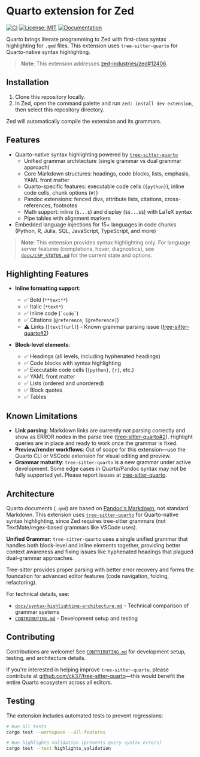# Quarto extension for Zed

[![CI](https://github.com/ck37/zed-quarto-extension/actions/workflows/ci.yml/badge.svg)](https://github.com/ck37/zed-quarto-extension/actions/workflows/ci.yml)
[![License: MIT](https://img.shields.io/badge/License-MIT-yellow.svg)](LICENSE)
[![Documentation](https://img.shields.io/badge/docs-available-blue)](docs/)

Quarto brings literate programming to Zed with first-class syntax highlighting for `.qmd` files. This extension uses `tree-sitter-quarto` for Quarto-native syntax highlighting.

> **Note**: This extension addresses [zed-industries/zed#12406](https://github.com/zed-industries/zed/issues/12406).

## Installation

1. Clone this repository locally.
2. In Zed, open the command palette and run `zed: install dev extension`, then select this repository directory.

Zed will automatically compile the extension and its grammars.

## Features

- Quarto-native syntax highlighting powered by [`tree-sitter-quarto`](https://github.com/ck37/tree-sitter-quarto)
  - Unified grammar architecture (single grammar vs dual grammar approach)
  - Core Markdown structures: headings, code blocks, lists, emphasis, YAML front matter
  - Quarto-specific features: executable code cells (`{python}`), inline code cells, chunk options (`#|`)
  - Pandoc extensions: fenced divs, attribute lists, citations, cross-references, footnotes
  - Math support: inline (`$...$`) and display (`$$...$$`) with LaTeX syntax
  - Pipe tables with alignment markers
- Embedded language injections for 15+ languages in code chunks (Python, R, Julia, SQL, JavaScript, TypeScript, and more)

> **Note**: This extension provides syntax highlighting only. For language server features (completions, hover, diagnostics), see [`docs/LSP_STATUS.md`](docs/LSP_STATUS.md) for the current state and options.

## Highlighting Features

- **Inline formatting support**:
  - ✅ Bold (`**text**`)
  - ✅ Italic (`*text*`)
  - ✅ Inline code (`` `code` ``)
  - ✅ Citations (`@reference`, `[@reference]`)
  - ⚠️ Links (`[text](url)`) - Known grammar parsing issue ([tree-sitter-quarto#2](https://github.com/ck37/tree-sitter-quarto/issues/2))

- **Block-level elements**:
  - ✅ Headings (all levels, including hyphenated headings)
  - ✅ Code blocks with syntax highlighting
  - ✅ Executable code cells (`{python}`, `{r}`, etc.)
  - ✅ YAML front matter
  - ✅ Lists (ordered and unordered)
  - ✅ Block quotes
  - ✅ Tables

## Known Limitations

- **Link parsing**: Markdown links are currently not parsing correctly and show as ERROR nodes in the parse tree ([tree-sitter-quarto#2](https://github.com/ck37/tree-sitter-quarto/issues/2)). Highlight queries are in place and ready to work once the grammar is fixed.
- **Preview/render workflows**: Out of scope for this extension—use the Quarto CLI or VSCode extension for visual editing and preview.
- **Grammar maturity**: `tree-sitter-quarto` is a new grammar under active development. Some edge cases in Quarto/Pandoc syntax may not be fully supported yet. Please report issues at [tree-sitter-quarto](https://github.com/ck37/tree-sitter-quarto).

## Architecture

Quarto documents (`.qmd`) are based on [Pandoc's Markdown](https://pandoc.org/MANUAL.html#pandocs-markdown), not standard Markdown. This extension uses [`tree-sitter-quarto`](https://github.com/ck37/tree-sitter-quarto) for Quarto-native syntax highlighting, since Zed requires tree-sitter grammars (not TextMate/regex-based grammars like VSCode uses).

**Unified Grammar**: `tree-sitter-quarto` uses a single unified grammar that handles both block-level and inline elements together, providing better context awareness and fixing issues like hyphenated headings that plagued dual-grammar approaches.

Tree-sitter provides proper parsing with better error recovery and forms the foundation for advanced editor features (code navigation, folding, refactoring).

For technical details, see:
- [`docs/syntax-highlighting-architecture.md`](docs/syntax-highlighting-architecture.md) - Technical comparison of grammar systems
- [`CONTRIBUTING.md`](CONTRIBUTING.md) - Development setup and testing

## Contributing

Contributions are welcome! See [`CONTRIBUTING.md`](CONTRIBUTING.md) for development setup, testing, and architecture details.

If you're interested in helping improve `tree-sitter-quarto`, please contribute at [github.com/ck37/tree-sitter-quarto](https://github.com/ck37/tree-sitter-quarto)—this would benefit the entire Quarto ecosystem across all editors.

## Testing

The extension includes automated tests to prevent regressions:

```bash
# Run all tests
cargo test --workspace --all-features

# Run highlights validation (prevents query syntax errors)
cargo test --test highlights_validation
```
